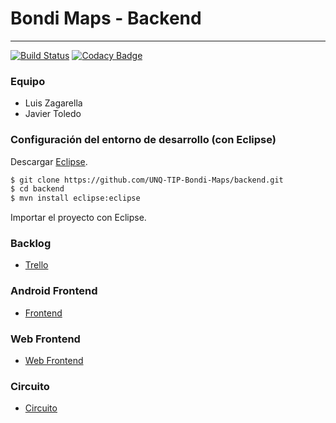 # Bondi Maps - Backend
***
[![Build Status](https://travis-ci.org/UNQ-TIP-Bondi-Maps/backend.svg?branch=master)](https://travis-ci.org/UNQ-TIP-Bondi-Maps/backend)
[![Codacy Badge](https://api.codacy.com/project/badge/Grade/6b13e8235d344cd89ea02066f483ac2a)](https://www.codacy.com/app/toledojavier90/backend?utm_source=github.com&amp;utm_medium=referral&amp;utm_content=UNQ-TIP-Bondi-Maps/backend&amp;utm_campaign=Badge_Grade)

### Equipo

- Luis Zagarella
- Javier Toledo

### Configuración del entorno de desarrollo (con Eclipse)

Descargar [Eclipse].
```sh
$ git clone https://github.com/UNQ-TIP-Bondi-Maps/backend.git
$ cd backend
$ mvn install eclipse:eclipse
```

Importar el proyecto con Eclipse.

### Backlog

- [Trello]

### Android Frontend

- [Frontend]

### Web Frontend

- [Web Frontend]

### Circuito

- [Circuito]

[Circuito]: <https://github.com/UNQ-TIP-Bondi-Maps/backend/blob/master/circuito.md>
[Trello]: <https://trello.com/b/u7NvAmGU/unq-tip-bondi-maps>
[Frontend]: <https://github.com/UNQ-TIP-Bondi-Maps/android-frontend>
[Web Frontend]: <https://github.com/UNQ-TIP-Bondi-Maps/web-frontend>
[Eclipse]: <http://www.eclipse.org/downloads/packages/eclipse-ide-java-ee-developers/mars2>
